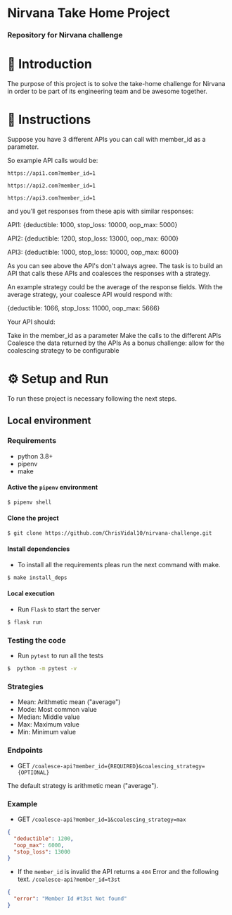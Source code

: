 # Nirvana Take Home Project

### Repository for Nirvana challenge

# 📄 Introduction
The purpose of this project is to solve the take-home challenge for Nirvana in order to be part of its engineering team and be awesome together.

# 🐞 Instructions

Suppose you have 3 different APIs you can call with member_id as a parameter.

So example API calls would be:

`https://api1.com?member_id=1`

`https://api2.com?member_id=1`

`https://api3.com?member_id=1`

and you'll get responses from these apis with similar responses:

API1: {deductible: 1000, stop_loss: 10000, oop_max: 5000}

API2: {deductible: 1200, stop_loss: 13000, oop_max: 6000}

API3: {deductible: 1000, stop_loss: 10000, oop_max: 6000}

As you can see above the API's don't always agree. The task is to build an API that calls these APIs and coalesces the responses with a strategy. 

An example strategy could be the average of the response fields. With the average strategy, your coalesce API would respond with:

{deductible: 1066, stop_loss: 11000, oop_max: 5666}

Your API should:

Take in the member_id as a parameter
Make the calls to the different APIs
Coalesce the data returned by the APIs
As a bonus challenge: allow for the coalescing strategy to be configurable

# ⚙️ Setup and Run
To run these project is necessary following the next steps.

## Local environment

### Requirements
* python 3.8+
* pipenv
* make

#### Active the `pipenv` environment
```bash
$ pipenv shell
```

#### Clone the project
```bash
$ git clone https://github.com/ChrisVidal10/nirvana-challenge.git
```

####  Install dependencies
- To install all the requirements pleas run the next command with make.

```bash
$ make install_deps
```

#### Local execution
- Run `Flask` to start the server

```bash
$ flask run
```

### Testing the code
- Run `pytest` to run all the tests

```bash
$  python -m pytest -v
```

### Strategies

- Mean: Arithmetic mean ("average")
- Mode: Most common value
- Median: Middle value
- Max: Maximum value
- Min: Minimum value

### Endpoints

- GET `/coalesce-api?member_id={REQUIRED}&coalescing_strategy={OPTIONAL}`

The default strategy is arithmetic mean ("average").

### Example

- GET `/coalesce-api?member_id=1&coalescing_strategy=max`
```json
{
  "deductible": 1200,
  "oop_max": 6000,
  "stop_loss": 13000
}
```

- If the `member_id` is invalid the API returns a `404` Error and the following text. `/coalesce-api?member_id=t3st`
```json
{
  "error": "Member Id #t3st Not found"
}
```